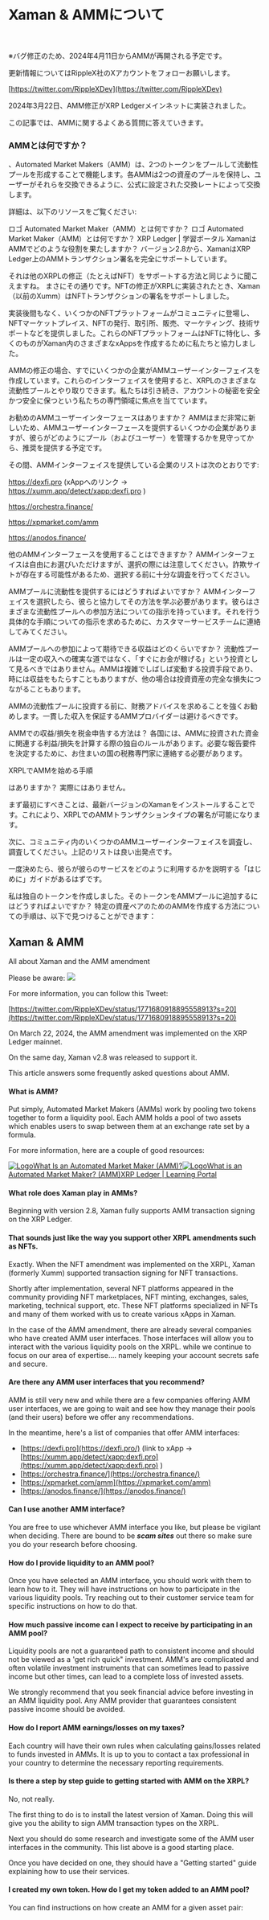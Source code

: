 # Xaman & AMMについて

　　　

※バグ修正のため、2024年4月11日からAMMが再開される予定です。

更新情報についてはRippleX社のXアカウントをフォローお願いします。

[https://twitter.com/RippleXDev](https://twitter.com/RippleXDev)



2024年3月22日、AMM修正がXRP Ledgerメインネットに実装されました。

この記事では、AMMに関するよくある質問に答えていきます。



### AMMとは何ですか？

、Automated Market Makers（AMM）は、2つのトークンをプールして流動性プールを形成することで機能します。各AMMは2つの資産のプールを保持し、ユーザーがそれらを交換できるように、公式に設定された交換レートによって交換します。

詳細は、以下のリソースをご覧ください:

ロゴ Automated Market Maker（AMM）とは何ですか？ ロゴ Automated Market Maker（AMM）とは何ですか？ XRP Ledger | 学習ポータル XamanはAMMでどのような役割を果たしますか？ バージョン2.8から、XamanはXRP Ledger上のAMMトランザクション署名を完全にサポートしています。

それは他のXRPLの修正（たとえばNFT）をサポートする方法と同じように聞こえますね。 まさにその通りです。NFTの修正がXRPLに実装されたとき、Xaman（以前のXumm）はNFTトランザクションの署名をサポートしました。

実装後間もなく、いくつかのNFTプラットフォームがコミュニティに登場し、NFTマーケットプレイス、NFTの発行、取引所、販売、マーケティング、技術サポートなどを提供しました。これらのNFTプラットフォームはNFTに特化し、多くのものがXaman内のさまざまなxAppsを作成するために私たちと協力しました。

AMMの修正の場合、すでにいくつかの企業がAMMユーザーインターフェイスを作成しています。これらのインターフェイスを使用すると、XRPLのさまざまな流動性プールとやり取りできます。私たちは引き続き、アカウントの秘密を安全かつ安全に保つという私たちの専門領域に焦点を当てています。

お勧めのAMMユーザーインターフェースはありますか？ AMMはまだ非常に新しいため、AMMユーザーインターフェースを提供するいくつかの企業がありますが、彼らがどのようにプール（およびユーザー）を管理するかを見守ってから、推奨を提供する予定です。

その間、AMMインターフェイスを提供している企業のリストは次のとおりです:

https://dexfi.pro (xAppへのリンク -> https://xumm.app/detect/xapp:dexfi.pro )

https://orchestra.finance/

https://xpmarket.com/amm

https://anodos.finance/

他のAMMインターフェースを使用することはできますか？ AMMインターフェイスは自由にお選びいただけますが、選択の際には注意してください。詐欺サイトが存在する可能性があるため、選択する前に十分な調査を行ってください。

AMMプールに流動性を提供するにはどうすればよいですか？ AMMインターフェイスを選択したら、彼らと協力してその方法を学ぶ必要があります。彼らはさまざまな流動性プールへの参加方法についての指示を持っています。それを行う具体的な手順についての指示を求めるために、カスタマーサービスチームに連絡してみてください。

AMMプールへの参加によって期待できる収益はどのくらいですか？ 流動性プールは一定の収入への確実な道ではなく、「すぐにお金が稼げる」という投資として見るべきではありません。AMMは複雑でしばしば変動する投資手段であり、時には収益をもたらすこともありますが、他の場合は投資資産の完全な損失につながることもあります。

AMMの流動性プールに投資する前に、財務アドバイスを求めることを強くお勧めします。一貫した収入を保証するAMMプロバイダーは避けるべきです。

AMMでの収益/損失を税金申告する方法は？ 各国には、AMMに投資された資金に関連する利益/損失を計算する際の独自のルールがあります。必要な報告要件を決定するために、お住まいの国の税務専門家に連絡する必要があります。

XRPLでAMMを始める手順

はありますか？ 実際にはありません。

まず最初にすべきことは、最新バージョンのXamanをインストールすることです。これにより、XRPLでのAMMトランザクションタイプの署名が可能になります。

次に、コミュニティ内のいくつかのAMMユーザーインターフェイスを調査し、調査してください。上記のリストは良い出発点です。

一度決めたら、彼らが彼らのサービスをどのように利用するかを説明する「はじめに」ガイドがあるはずです。

私は独自のトークンを作成しました。そのトークンをAMMプールに追加するにはどうすればよいですか？ 特定の資産ペアのためのAMMを作成する方法についての手順は、以下で見つけることができます：

## Xaman & AMM

All about Xaman and the AMM amendment

Please be aware: ![](https://help.xumm.app/\~gitbook/image?url=https:%2F%2F3221812686-files.gitbook.io%2F%7E%2Ffiles%2Fv0%2Fb%2Fgitbook-x-prod.appspot.com%2Fo%2Fspaces%252FMiHAzvIPISVuuzt0AeOR%252Fuploads%252FelO1b5rrTBRfS6YjxoEf%252Fimage.png%3Falt=media%26token=6744a8c3-9155-407e-8f5e-61e551565a29\&width=300\&dpr=4\&quality=100\&sign=38efc9ed7012772917a53f7f952cc424b699c426d6487a0d8399240a09ac7910)

For more information, you can follow this Tweet:

[https://twitter.com/RippleXDev/status/1771680918895558913?s=20](https://twitter.com/RippleXDev/status/1771680918895558913?s=20)

On March 22, 2024, the AMM amendment was implemented on the XRP Ledger mainnet.

On the same day, Xaman v2.8 was released to support it.

This article answers some frequently asked questions about AMM.

#### **What is AMM?** <a href="#what-is-amm" id="what-is-amm"></a>

Put simply, Automated Market Makers (AMMs) work by pooling two tokens together to form a liquidity pool. Each AMM holds a pool of two assets which enables users to swap between them at an exchange rate set by a formula.

For more information, here are a couple of good resources:

[![Logo](https://xrpl.org/assets/favicon.16698f9bee80e5687493ed116f24a6633bb5eaa3071414d64b3bed30c3db1d1d.8a5edab2.ico)What Is an Automated Market Maker (AMM)?](https://xrpl.org/docs/concepts/tokens/decentralized-exchange/automated-market-makers/)[![Logo](https://learn.xrpl.org/favicons/apple-touch-icon.png)What is an Automated Market Maker? (AMM)XRP Ledger | Learning Portal](https://learn.xrpl.org/course/deep-dive-into-xrpl-defi/lesson/what-is-an-automated-market-maker-amm/)

#### What role does Xaman play in AMMs? <a href="#what-role-does-xaman-play-in-amms" id="what-role-does-xaman-play-in-amms"></a>

Beginning with version 2.8, Xaman fully supports AMM transaction signing on the XRP Ledger.

#### That sounds just like the way you support other XRPL amendments such as NFTs. <a href="#that-sounds-just-like-the-way-you-support-other-xrpl-amendments-such-as-nfts" id="that-sounds-just-like-the-way-you-support-other-xrpl-amendments-such-as-nfts"></a>

Exactly. When the NFT amendment was implemented on the XRPL, Xaman (formerly Xumm) supported transaction signing for NFT transactions.

Shortly after implementation, several NFT platforms appeared in the community providing NFT marketplaces, NFT minting, exchanges, sales, marketing, technical support, etc. These NFT platforms specialized in NFTs and many of them worked with us to create various xApps in Xaman.

In the case of the AMM amendment, there are already several companies who have created AMM user interfaces. Those interfaces will allow you to interact with the various liquidity pools on the XRPL. while we continue to focus on our area of expertise.... namely keeping your account secrets safe and secure.

#### Are there any AMM user interfaces that you recommend? <a href="#are-there-any-amm-user-interfaces-that-you-recommend" id="are-there-any-amm-user-interfaces-that-you-recommend"></a>

AMM is still very new and while there are a few companies offering AMM user interfaces, we are going to wait and see how they manage their pools (and their users) before we offer any recommendations.

In the meantime, here's a list of companies that offer AMM interfaces:

* [https://dexfi.pro](https://dexfi.pro/) (link to xApp -> [https://xumm.app/detect/xapp:dexfi.pro](https://xumm.app/detect/xapp:dexfi.pro) )
* [https://orchestra.finance/](https://orchestra.finance/)
* [https://xpmarket.com/amm](https://xpmarket.com/amm)
* [https://anodos.finance/](https://anodos.finance/)

#### Can I use another AMM interface? <a href="#can-i-use-another-amm-interface" id="can-i-use-another-amm-interface"></a>

You are free to use whichever AMM interface you like, but please be vigilant when deciding. There are bound to be _**scam sites**_ out there so make sure you do your research before choosing.

#### How do I provide liquidity to an AMM pool? <a href="#how-do-i-provide-liquidity-to-an-amm-pool" id="how-do-i-provide-liquidity-to-an-amm-pool"></a>

Once you have selected an AMM interface, you should work with them to learn how to it. They will have instructions on how to participate in the various liquidity pools. Try reaching out to their customer service team for specific instructions on how to do that.

#### How much passive income can I expect to receive by participating in an AMM pool? <a href="#how-much-passive-income-can-i-expect-to-receive-by-participating-in-an-amm-pool" id="how-much-passive-income-can-i-expect-to-receive-by-participating-in-an-amm-pool"></a>

Liquidity pools are not a guaranteed path to consistent income and should not be viewed as a 'get rich quick" investment. AMM's are complicated and often volatile investment instruments that can sometimes lead to passive income but other times, can lead to a complete loss of invested assets.

We strongly recommend that you seek financial advice before investing in an AMM liquidity pool. Any AMM provider that guarantees consistent passive income should be avoided.

#### How do I report AMM earnings/losses on my taxes? <a href="#how-do-i-report-amm-earnings-losses-on-my-taxes" id="how-do-i-report-amm-earnings-losses-on-my-taxes"></a>

Each country will have their own rules when calculating gains/losses related to funds invested in AMMs. It is up to you to contact a tax professional in your country to determine the necessary reporting requirements.

#### Is there a step by step guide to getting started with AMM on the XRPL? <a href="#is-there-a-step-by-step-guide-to-getting-started-with-amm-on-the-xrpl" id="is-there-a-step-by-step-guide-to-getting-started-with-amm-on-the-xrpl"></a>

No, not really.

The first thing to do is to install the latest version of Xaman. Doing this will give you the ability to sign AMM transaction types on the XRPL.

Next you should do some research and investigate some of the AMM user interfaces in the community. This list above is a good starting place.

Once you have decided on one, they should have a "Getting started" guide explaining how to use their services.

#### I created my own token. How do I get my token added to an AMM pool? <a href="#i-created-my-own-token.-how-do-i-get-my-token-added-to-an-amm-pool" id="i-created-my-own-token.-how-do-i-get-my-token-added-to-an-amm-pool"></a>

You can find instructions on how create an AMM for a given asset pair:
